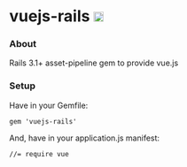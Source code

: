 # vuejs-rails <a href="http://badge.fury.io/rb/vuejs-rails"><img src="https://badge.fury.io/rb/vuejs-rails@2x.png" alt="Gem Version" height="18"></a>

### About

Rails 3.1+ asset-pipeline gem to provide vue.js

### Setup

Have in your Gemfile:

	gem 'vuejs-rails'

And, have in your application.js manifest:

	//= require vue

